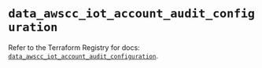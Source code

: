 # `data_awscc_iot_account_audit_configuration`

Refer to the Terraform Registry for docs: [`data_awscc_iot_account_audit_configuration`](https://registry.terraform.io/providers/hashicorp/awscc/0.70.0/docs/data-sources/iot_account_audit_configuration).
